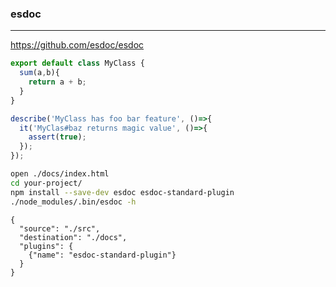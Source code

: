 ### esdoc
---
https://github.com/esdoc/esdoc

```js
export default class MyClass {
  sum(a,b){
    return a + b;
  }
}

describe('MyClass has foo bar feature', ()=>{
  it('MyClas#baz returns magic value', ()=>{
    assert(true);
  });
});
```

```sh
open ./docs/index.html
cd your-project/
npm install --save-dev esdoc esdoc-standard-plugin
./node_modules/.bin/esdoc -h
```

```
{
  "source": "./src",
  "destination": "./docs",
  "plugins": {
    {"name": "esdoc-standard-plugin"}
  }
}
```

